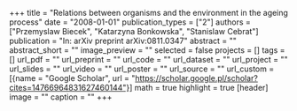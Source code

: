 +++
title = "Relations between organisms and the environment in the ageing process"
date = "2008-01-01"
publication_types = ["2"]
authors = ["Przemyslaw Biecek", "Katarzyna Bonkowska", "Stanislaw Cebrat"]
publication = "In: arXiv preprint arXiv:0811.0347"
abstract = ""
abstract_short = ""
image_preview = ""
selected = false
projects = []
tags = []
url_pdf = ""
url_preprint = ""
url_code = ""
url_dataset = ""
url_project = ""
url_slides = ""
url_video = ""
url_poster = ""
url_source = ""
url_custom = [{name = "Google Scholar", url = "https://scholar.google.pl/scholar?cites=14766964831627460144"}]
math = true
highlight = true
[header]
image = ""
caption = ""
+++

